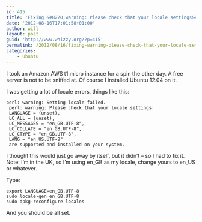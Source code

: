 ```yaml
---
id: 415
title: 'Fixing &#8220;warning: Please check that your locale settings&#8221;'
date: '2012-08-16T17:01:58+01:00'
author: will
layout: post
guid: 'http://www.whizzy.org/?p=415'
permalink: /2012/08/16/fixing-warning-please-check-that-your-locale-settings/
categories:
    - Ubuntu
---
```


I took an Amazon AWS t1.micro instance for a spin the other day. A free server is not to be sniffed at. Of course I installed Ubuntu 12.04 on it.

I was getting a lot of locale errors, things like this:

```
perl: warning: Setting locale failed.
 perl: warning: Please check that your locale settings:
 LANGUAGE = (unset),
 LC_ALL = (unset),
 LC_MESSAGES = "en_GB.UTF-8",
 LC_COLLATE = "en_GB.UTF-8",
 LC_CTYPE = "en_GB.UTF-8",
 LANG = "en_US.UTF-8"
 are supported and installed on your system.
```

I thought this would just go away by itself, but it didn’t – so I had to fix it. Note: I’m in the UK, so I’m using en\_GB as my locale, change yours to en\_US or whatever.

Type:

```
export LANGUAGE=en_GB.UTF-8
sudo locale-gen en_GB.UTF-8
sudo dpkg-reconfigure locales
```

And you should be all set.